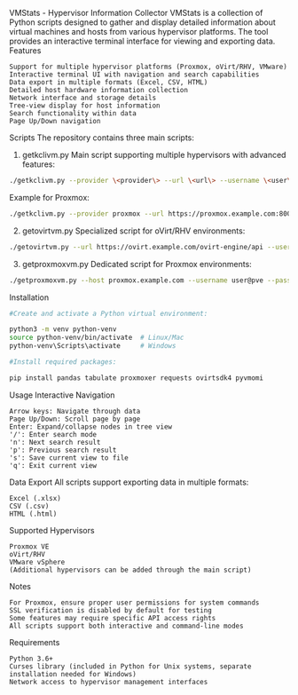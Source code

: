 VMStats - Hypervisor Information Collector
VMStats is a collection of Python scripts designed to gather and display detailed information about virtual machines and hosts from various hypervisor platforms. The tool provides an interactive terminal interface for viewing and exporting data.
Features

    Support for multiple hypervisor platforms (Proxmox, oVirt/RHV, VMware)
    Interactive terminal UI with navigation and search capabilities
    Data export in multiple formats (Excel, CSV, HTML)
    Detailed host hardware information collection
    Network interface and storage details
    Tree-view display for host information
    Search functionality within data
    Page Up/Down navigation

Scripts
The repository contains three main scripts:

1. getkclivm.py
Main script supporting multiple hypervisors with advanced features:
```bash
./getkclivm.py --provider \<provider\> --url \<url\> --username \<user\> --password \<password\>
```

Example for Proxmox:
```bash
./getkclivm.py --provider proxmox --url https://proxmox.example.com:8006 --username user@pve --password 'password'
```
2. getovirtvm.py
Specialized script for oVirt/RHV environments:
```bash
./getovirtvm.py --url https://ovirt.example.com/ovirt-engine/api --username user@domain --password 'password'
```
3. getproxmoxvm.py
Dedicated script for Proxmox environments:
```bash
./getproxmoxvm.py --host proxmox.example.com --username user@pve --password 'password'
```
Installation

```bash
#Create and activate a Python virtual environment:

python3 -m venv python-venv
source python-venv/bin/activate  # Linux/Mac
python-venv\Scripts\activate     # Windows

#Install required packages:

pip install pandas tabulate proxmoxer requests ovirtsdk4 pyvmomi
```
Usage
Interactive Navigation

    Arrow keys: Navigate through data
    Page Up/Down: Scroll page by page
    Enter: Expand/collapse nodes in tree view
    '/': Enter search mode
    'n': Next search result
    'p': Previous search result
    's': Save current view to file
    'q': Exit current view

Data Export
All scripts support exporting data in multiple formats:

    Excel (.xlsx)
    CSV (.csv)
    HTML (.html)

Supported Hypervisors

    Proxmox VE
    oVirt/RHV
    VMware vSphere
    (Additional hypervisors can be added through the main script)

Notes

    For Proxmox, ensure proper user permissions for system commands
    SSL verification is disabled by default for testing
    Some features may require specific API access rights
    All scripts support both interactive and command-line modes

Requirements

    Python 3.6+
    Curses library (included in Python for Unix systems, separate installation needed for Windows)
    Network access to hypervisor management interfaces
